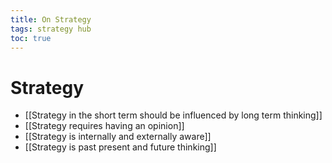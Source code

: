 ```yaml
---
title: On Strategy
tags: strategy hub
toc: true
---
```


# Strategy 

- [[Strategy in the short term should be influenced by long term thinking]]
- [[Strategy requires having an opinion]]
- [[Strategy is internally and externally aware]]
- [[Strategy is past present and future thinking]]